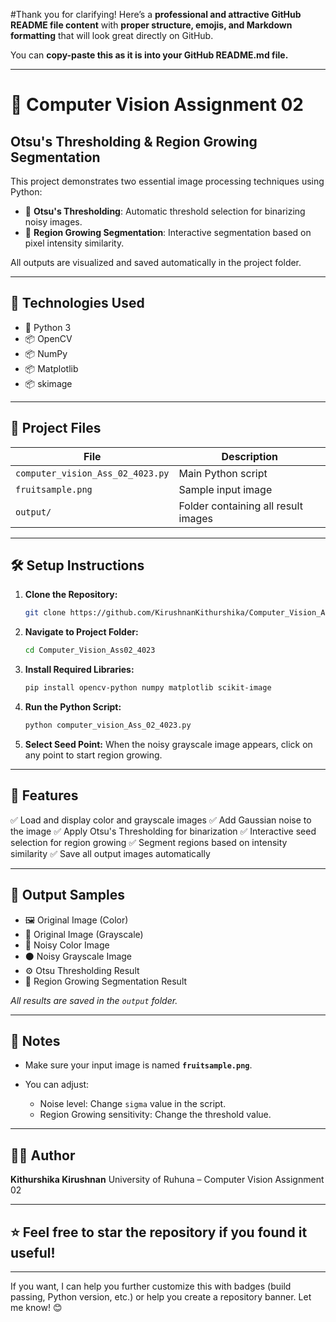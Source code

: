﻿#Thank you for clarifying! Here’s a **professional and attractive GitHub README file content** with **proper structure, emojis, and Markdown formatting** that will look great directly on GitHub.

You can **copy-paste this as it is into your GitHub README.md file.**

---

# 🍎 Computer Vision Assignment 02

## Otsu's Thresholding & Region Growing Segmentation

This project demonstrates two essential image processing techniques using Python:

* 📌 **Otsu's Thresholding**: Automatic threshold selection for binarizing noisy images.
* 📌 **Region Growing Segmentation**: Interactive segmentation based on pixel intensity similarity.

All outputs are visualized and saved automatically in the project folder.

---

## 🚀 Technologies Used

* 🐍 Python 3
* 📦 OpenCV
* 📦 NumPy
* 📦 Matplotlib
* 📦 skimage

---

## 📂 Project Files

| File                             | Description                         |
| -------------------------------- | ----------------------------------- |
| `computer_vision_Ass_02_4023.py` | Main Python script                  |
| `fruitsample.png`                | Sample input image                  |
| `output/`                        | Folder containing all result images |

---

## 🛠️ Setup Instructions

1. **Clone the Repository:**

   ```bash
   git clone https://github.com/KirushnanKithurshika/Computer_Vision_Ass02_4023.git
   ```
2. **Navigate to Project Folder:**

   ```bash
   cd Computer_Vision_Ass02_4023
   ```
3. **Install Required Libraries:**

   ```bash
   pip install opencv-python numpy matplotlib scikit-image
   ```
4. **Run the Python Script:**

   ```bash
   python computer_vision_Ass_02_4023.py
   ```
5. **Select Seed Point:**
   When the noisy grayscale image appears, click on any point to start region growing.

---

## 🎯 Features

✅ Load and display color and grayscale images
✅ Add Gaussian noise to the image
✅ Apply Otsu's Thresholding for binarization
✅ Interactive seed selection for region growing
✅ Segment regions based on intensity similarity
✅ Save all output images automatically

---

## 📸 Output Samples

* 🖼️ Original Image (Color)
* 🖤 Original Image (Grayscale)
* 🎨 Noisy Color Image
* ⚫ Noisy Grayscale Image
* ⚙️ Otsu Thresholding Result
* 🌱 Region Growing Segmentation Result

*All results are saved in the `output` folder.*

---

## 📝 Notes

* Make sure your input image is named **`fruitsample.png`**.
* You can adjust:

  * Noise level: Change `sigma` value in the script.
  * Region Growing sensitivity: Change the threshold value.

---

## 👩‍💻 Author

**Kithurshika Kirushnan**
University of Ruhuna – Computer Vision Assignment 02

---

## ⭐️ Feel free to star the repository if you found it useful!

---

If you want, I can help you further customize this with badges (build passing, Python version, etc.) or help you create a repository banner. Let me know! 😊
